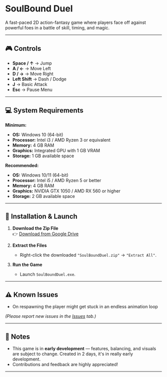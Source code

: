 # SoulBound Duel

A fast-paced 2D action-fantasy game where players face off against powerful foes in a battle of skill, timing, and magic.  

---

## 🎮 Controls

- **Space / ↑** → Jump  
- **A / ←** → Move Left  
- **D / →** → Move Right  
- **Left Shift** → Dash / Dodge  
- **J** → Basic Attack  
- **Esc** → Pause Menu  

---

## 💻 System Requirements

**Minimum:**  
- **OS:** Windows 10 (64-bit)  
- **Processor:** Intel i3 / AMD Ryzen 3 or equivalent  
- **Memory:** 4 GB RAM  
- **Graphics:** Integrated GPU with 1 GB VRAM  
- **Storage:** 1 GB available space  

**Recommended:**  
- **OS:** Windows 10/11 (64-bit)  
- **Processor:** Intel i5 / AMD Ryzen 5 or better  
- **Memory:** 4 GB RAM  
- **Graphics:** NVIDIA GTX 1050 / AMD RX 560 or higher  
- **Storage:** 2 GB available space  

---

## 🚀 Installation & Launch

1. **Download the Zip File**  
   👉 [Download from Google Drive](https://drive.google.com/drive/folders/1Qd3_9rk7lemjcbO3aDwy8NeK7h2nQRuL?usp=sharing)  

2. **Extract the Files**  
   - Right-click the downloaded `"SoulBoundDuel.zip"` → `"Extract All"`.  

3. **Run the Game**  
   - Launch `SoulBoundDuel.exe`.  

---

## ⚠️ Known Issues

- On respawning the player might get stuck in an endless animation loop  

*(Please report new issues in the [Issues](./issues) tab.)*  

---

## 📌 Notes

- This game is in **early development** — features, balancing, and visuals are subject to change. Created in 2 days, it's in really early development.  
- Contributions and feedback are highly appreciated!  

---
